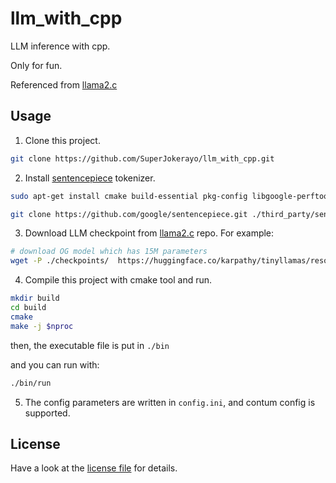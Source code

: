 # llm_with_cpp
LLM inference with cpp.

Only for fun.

Referenced from [llama2.c](https://github.com/leloykun/llama2.cpp/tree/master)

## Usage
1. Clone this project.

```bash
git clone https://github.com/SuperJokerayo/llm_with_cpp.git
```

2. Install [sentencepiece](https://github.com/google/sentencepiece) tokenizer.

```bash
sudo apt-get install cmake build-essential pkg-config libgoogle-perftools-dev

git clone https://github.com/google/sentencepiece.git ./third_party/sentencepiece/
```

3. Download LLM checkpoint from [llama2.c](https://github.com/leloykun/llama2.cpp/tree/master) repo. For example:

```bash
# download OG model which has 15M parameters
wget -P ./checkpoints/  https://huggingface.co/karpathy/tinyllamas/resolve/main/stories15M.bin
```

4. Compile this project with cmake tool and run.

```bash
mkdir build
cd build
cmake
make -j $nproc
```
then, the executable file is put in `./bin`

and you can run with:

```bash
./bin/run
```

5. The config parameters are written in `config.ini`, and contum config is supported.

## License

Have a look at the [license file](./LICENSE) for details.